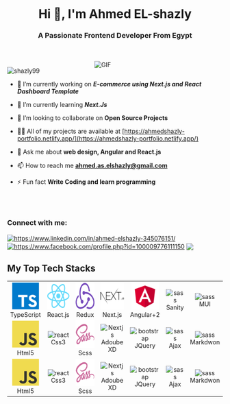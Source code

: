 <h1 align="center">Hi 👋, I'm Ahmed EL-shazly</h1>
<h3 align="center">A Passionate Frontend Developer From Egypt</h3>
<br/>
 
 
<br/>
<img align="right"   width="300" alt="GIF" src="https://media.giphy.com/media/M9gbBd9nbDrOTu1Mqx/giphy.gif"/>



<p align="left"> <img src="https://komarev.com/ghpvc/?username=shazly99&label=Profile%20views&color=0e75b6&style=flat" alt="shazly99" /> </p>
 

- 🔭 I’m currently working on ***E-commerce using Next.js and React*** ***Dashboard Template***

- 🌱 I’m currently learning ***Next.Js***

- 👯 I’m looking to collaborate on **Open Source Projects**

- 👨‍💻 All of my projects are available at [https://ahmedshazly-portfolio.netlify.app/](https://ahmedshazly-portfolio.netlify.app/)

- 💬 Ask me about **web design, Angular and React.js**

- 📫 How to reach me **ahmed.as.elshazly@gmail.com**

- ⚡ Fun fact **Write Coding and learn programming**

<br/>
<br/>

<h3 align="left">Connect with me:</h3>
<p align="left">
<a href="https://linkedin.com/in/https://www.linkedin.com/in/ahmed-elshazly-345076151/" target="blank"><img align="center" src="https://raw.githubusercontent.com/rahuldkjain/github-profile-readme-generator/master/src/images/icons/Social/linked-in-alt.svg" alt="https://www.linkedin.com/in/ahmed-elshazly-345076151/" height="30" width="40" /></a>
<a href="https://fb.com/https://www.facebook.com/profile.php?id=100009776111150" target="blank"><img align="center" src="https://raw.githubusercontent.com/rahuldkjain/github-profile-readme-generator/master/src/images/icons/Social/facebook.svg" alt="https://www.facebook.com/profile.php?id=100009776111150" height="30" width="40" /></a>
<a  href="https://ahmedshazly-portfolio.vercel.app/" target="_blank"><img align="center" src="https://i.im.ge/2022/07/26/Fhsc5y.png"   width="40" /></a>
</p>
<bt/>
 <h2>My Top Tech Stacks</h2>   

   <table>
        <tr>
          <td align="center">
            <img
              alt="javascript"
              height="64px"
              src="https://raw.githubusercontent.com/devicons/devicon/master/icons/typescript/typescript-original.svg"
            />
            <br />TypeScript
          </td>
          <td align="center">
            <img
              alt="react"
              height="64px"
              src="https://raw.githubusercontent.com/devicons/devicon/master/icons/react/react-original.svg"
            />
            <br />React.js
          </td>
          <td align="center">
            <img
              alt="Redux"
              height="64px"
              src="https://raw.githubusercontent.com/devicons/devicon/master/icons/redux/redux-original.svg"
            />
            <br />Redux
          </td>
          <td align="center">
            <img
              alt="Nextjs"
              height="64px"
              src="https://raw.githubusercontent.com/devicons/devicon/master/icons/nextjs/nextjs-original-wordmark.svg"
            />
            <br />Next.js
          </td>
          <td align="center">
            <img
              alt="bootstrap"
              height="64px"
              src="https://raw.githubusercontent.com/github/explore/80688e429a7d4ef2fca1e82350fe8e3517d3494d/topics/angular/angular.png"
            />
            <br />Angular+2
          </td>
          <td align="center">
            <img
              alt="sass"
              height="64px"
              src="https://user-images.githubusercontent.com/57854391/193434488-54b07f3c-d1b0-4f2a-89d1-ea76798261bc.png"
            />
            <br />Sanity 
          </td>
          <td align="center">
            <img
              alt="sass"
              height="64px"
              src="https://user-images.githubusercontent.com/57854391/193434573-02dc69e1-ab05-4541-a043-cfd9758d2531.png"
            />
            <br />MUI
          </td>
        </tr>
        <tr>
          <td align="center">
            <img
              alt="javascript"
              height="64px"
              src="https://raw.githubusercontent.com/devicons/devicon/master/icons/javascript/javascript-original.svg"
            />
            <br />Html5
          </td>
          <td align="center">
            <img
              alt="react"
              height="64px"
              src="https://cdn.iconscout.com/icon/free/png-256/css-131-722685.png"
            />
            <br />Css3
          </td>
          <td align="center">
            <img
              alt="Redux"
              height="64px"
              src="https://raw.githubusercontent.com/devicons/devicon/master/icons/sass/sass-original.svg"
            />
            <br />Scss
          </td>
          <td align="center">
            <img
              alt="Nextjs"
              height="64px"
              src="https://cdn.worldvectorlogo.com/logos/adobe-xd.svg"
            />
            <br />Adoube XD
          </td>
          <td align="center">
            <img
              alt="bootstrap"
              height="64px"
              src="https://openjsf.org/wp-content/uploads/sites/84/2019/10/jquery-logo-vertical_large_square.png"
            />
            <br />JQuery
          </td>
          <td align="center">
            <img
              alt="sass"
              height="64px"
              src="https://d1yjjnpx0p53s8.cloudfront.net/styles/logo-original-577x577/s3/082014/ajax_0.png?itok=IOw6ZM7K"
            />
            <br />Ajax
          </td>
          <td align="center">
            <img
              alt="sass"
              height="64px"
              src="https://user-images.githubusercontent.com/57854391/193434407-98033af4-b1bb-4672-b23b-936dc981323e.png"
            />
            <br />Markdwon
          </td>
        </tr>
                <tr>
          <td align="center">
            <img
              alt="javascript"
              height="64px"
              src="https://raw.githubusercontent.com/devicons/devicon/master/icons/javascript/javascript-original.svg"
            />
            <br />Html5
          </td>
          <td align="center">
            <img
              alt="react"
              height="64px"
              src="https://cdn.iconscout.com/icon/free/png-256/css-131-722685.png"
            />
            <br />Css3
          </td>
          <td align="center">
            <img
              alt="Redux"
              height="64px"
              src="https://raw.githubusercontent.com/devicons/devicon/master/icons/sass/sass-original.svg"
            />
            <br />Scss
          </td>
          <td align="center">
            <img
              alt="Nextjs"
              height="64px"
              src="https://cdn.worldvectorlogo.com/logos/adobe-xd.svg"
            />
            <br />Adoube XD
          </td>
          <td align="center">
            <img
              alt="bootstrap"
              height="64px"
              src="https://openjsf.org/wp-content/uploads/sites/84/2019/10/jquery-logo-vertical_large_square.png"
            />
            <br />JQuery
          </td>
          <td align="center">
            <img
              alt="sass"
              height="64px"
              src="https://d1yjjnpx0p53s8.cloudfront.net/styles/logo-original-577x577/s3/082014/ajax_0.png?itok=IOw6ZM7K"
            />
            <br />Ajax
          </td>
          <td align="center">
            <img
              alt="sass"
              height="64px"
              src="https://user-images.githubusercontent.com/57854391/193434407-98033af4-b1bb-4672-b23b-936dc981323e.png"
            />
            <br />Markdwon
          </td>
        </tr>
      </table>

